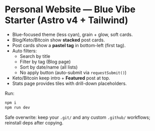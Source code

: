 # Personal Website — Blue Vibe Starter (Astro v4 + Tailwind)

- Blue-focused theme (less cyan), grain + glow, soft cards.
- Blog/Keto/Bitcoin show **stacked** post cards.
- Post cards show a **pastel tag** in bottom-left (first tag).
- Auto filters:
  - Search by title
  - Filter by tag (Blog page)
  - Sort by date/name (all lists)
  - No apply button (auto-submit via `requestSubmit()`)
- Keto/Bitcoin keep intro + **Featured** post at top.
- Stats page provides tiles with drill-down placeholders.

Run:

```bash
npm i
npm run dev
```

Safe overwrite: keep your `.git/` and any custom `.github/` workflows; reinstall deps after copying.
